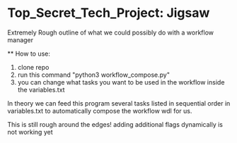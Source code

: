 # Top_Secret_Tech_Project: Jigsaw

Extremely Rough outline of what we could possibly do with a workflow manager


** How to use:
1. clone repo
2. run this command "python3 workflow_compose.py"
3. you can change what tasks you want to be used in the workflow inside the variables.txt


In theory we can feed this program several tasks listed in sequential order in  variables.txt to automatically compose the workflow wdl for us. 

This is still rough around the edges! 
adding additional flags dynamically is not working yet

